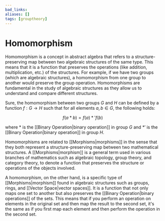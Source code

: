 ```yaml
---
bad_links: 
aliases: []
tags: [grouptheory]
---
```

# Homomorphism

Homomorphism is a concept in abstract algebra that refers to a structure-preserving map between two algebraic structures of the same type. This means that it is a function that preserves the operations (like addition, multiplication, etc.) of the structures. For example, if we have two groups (which are algebraic structures), a homomorphism from one group to another would preserve the group operation. Homomorphisms are fundamental in the study of algebraic structures as they allow us to understand and compare different structures.

Sure, the homomorphism between two groups $G$ and $H$ can be defined by a function $f: G \rightarrow H$ such that for all elements $a, b \in G$, the following holds:

$$
f(a * b) = f(a) *' f(b)
$$

where $*$ is the [[Binary Operation|binary operation]] in group $G$ and $*'$ is the [[Binary Operation|binary operation]] in group $H$.

Homomorphisms are related to [[Morphisms|morphisms]] in the sense that they both represent a structure-preserving map between two mathematical structures. A [[Morphisms|morphism]] is a general term used in various branches of mathematics such as algebraic topology, group theory, and category theory, to denote a function that preserves the structure or operations of the objects involved. 

A homomorphism, on the other hand, is a specific type of [[Morphisms|morphism]] found in algebraic structures such as groups, rings, and [[Vector Space|vector spaces]]. It is a function that not only maps one set to another but also preserves the [[Binary Operation|binary operations]] of the sets. This means that if you perform an operation on elements in the original set and then map the result to the second set, it's the same as if you first map each element and then perform the operation in the second set.